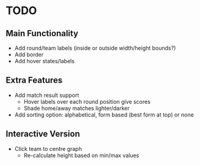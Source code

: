TODO
====

Main Functionality
---

* Add round/team labels (inside or outside width/height bounds?)
* Add border
* Add hover states/labels

Extra Features
---

* Add match result support
  * Hover labels over each round position give scores
  * Shade home/away matches lighter/darker
* Add sorting option: alphabetical, form based (best form at top) or none


Interactive Version
--------------

* Click team to centre graph
  * Re-calculate height based on min/max values
